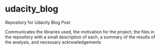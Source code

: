 # udacity_blog
Repository for Udacity Blog Post

Communicates the libraries used, the motivation for the project, the files in the repository with a small description of each, a summary of the results of the analysis, and necessary acknowledgements
